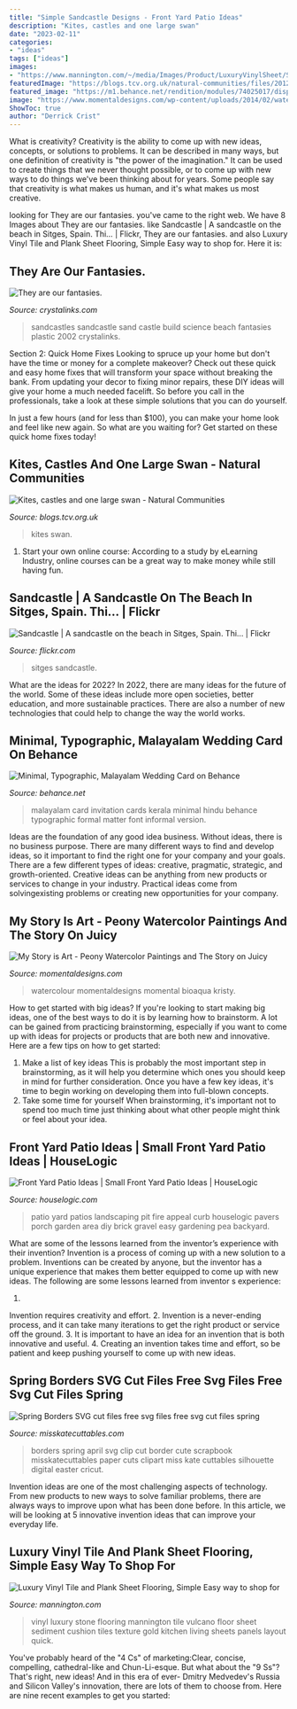 ```yaml
---
title: "Simple Sandcastle Designs - Front Yard Patio Ideas"
description: "Kites, castles and one large swan"
date: "2023-02-11"
categories:
- "ideas"
tags: ["ideas"]
images:
- "https://www.mannington.com/~/media/Images/Product/LuxuryVinylSheet/Stone/130091_Vulcano_Sediment.ashx"
featuredImage: "https://blogs.tcv.org.uk/natural-communities/files/2012/06/bug-hotel.jpg"
featured_image: "https://m1.behance.net/rendition/modules/74025017/disp/47b7c670355c5e9f21b5eee11a0bf7c2.png"
image: "https://www.momentaldesigns.com/wp-content/uploads/2014/02/watercolor_peony4.jpg"
ShowToc: true
author: "Derrick Crist"
---
```



What is creativity?
Creativity is the ability to come up with new ideas, concepts, or solutions to problems. It can be described in many ways, but one definition of creativity is "the power of the imagination." It can be used to create things that we never thought possible, or to come up with new ways to do things we've been thinking about for years. Some people say that creativity is what makes us human, and it's what makes us most creative.

	

		
looking for They are our fantasies. you've came to the right web. We have 8 Images about They are our fantasies. like Sandcastle | A sandcastle on the beach in Sitges, Spain. Thi… | Flickr, They are our fantasies. and also Luxury Vinyl Tile and Plank Sheet Flooring, Simple Easy way to shop for. Here it is:
		
    
## They Are Our Fantasies.

<img loading=lazy src="http://www.crystalinks.com/sandcastle.jpg" onerror="this.onerror=null;this.src='https://tse2.mm.bing.net/th?id=OIP.oA_5SPv08nCv5RrNgRYyuAHaFQ&amp;pid=15.1';" alt="They are our fantasies.">

_Source: crystalinks.com_

>sandcastles sandcastle sand castle build science beach fantasies plastic 2002 crystalinks. 

	

Section 2: Quick Home Fixes
Looking to spruce up your home but don't have the time or money for a complete makeover? Check out these quick and easy home fixes that will transform your space without breaking the bank.
From updating your decor to fixing minor repairs, these DIY ideas will give your home a much needed facelift. So before you call in the professionals, take a look at these simple solutions that you can do yourself.

In just a few hours (and for less than $100), you can make your home look and feel like new again. So what are you waiting for? Get started on these quick home fixes today!

    
## Kites, Castles And One Large Swan - Natural Communities

<img loading=lazy src="https://blogs.tcv.org.uk/natural-communities/files/2012/06/bug-hotel.jpg" onerror="this.onerror=null;this.src='https://tse1.mm.bing.net/th?id=OIP.X2WR4WjHPPqVqEjnzXAbpAHaFj&amp;pid=15.1';" alt="Kites, castles and one large swan - Natural Communities">

_Source: blogs.tcv.org.uk_

>kites swan. 

	

1. Start your own online course: According to a study by eLearning Industry, online courses can be a great way to make money while still having fun.

    
## Sandcastle | A Sandcastle On The Beach In Sitges, Spain. Thi… | Flickr

<img loading=lazy src="https://c1.staticflickr.com/1/25/59925492_65b16efbbe_b.jpg" onerror="this.onerror=null;this.src='https://tse2.mm.bing.net/th?id=OIP.9mUIGDONIBHDPzUJxxIChwHaF3&amp;pid=15.1';" alt="Sandcastle | A sandcastle on the beach in Sitges, Spain. Thi… | Flickr">

_Source: flickr.com_

>sitges sandcastle. 

	

What are the ideas for 2022?
In 2022, there are many ideas for the future of the world. Some of these ideas include more open societies, better education, and more sustainable practices. There are also a number of new technologies that could help to change the way the world works.

    
## Minimal, Typographic, Malayalam Wedding Card On Behance

<img loading=lazy src="https://m1.behance.net/rendition/modules/74025017/disp/47b7c670355c5e9f21b5eee11a0bf7c2.png" onerror="this.onerror=null;this.src='https://tse1.mm.bing.net/th?id=OIP.2j4WNMLQp-Fdl7AB_BC9XwHaKO&amp;pid=15.1';" alt="Minimal, Typographic, Malayalam Wedding Card on Behance">

_Source: behance.net_

>malayalam card invitation cards kerala minimal hindu behance typographic formal matter font informal version. 

	

Ideas are the foundation of any good idea business. Without ideas, there is no business purpose. There are many different ways to find and develop ideas, so it important to find the right one for your company and your goals. There are a few different types of ideas: creative, pragmatic, strategic, and growth-oriented. Creative ideas can be anything from new products or services to change in your industry. Practical ideas come from solvingexisting problems or creating new opportunities for your company.

    
## My Story Is Art - Peony Watercolor Paintings And The Story On Juicy

<img loading=lazy src="https://www.momentaldesigns.com/wp-content/uploads/2014/02/watercolor_peony4.jpg" onerror="this.onerror=null;this.src='https://tse2.mm.bing.net/th?id=OIP.AN6GhL94xYzpcFmjHWE7mQHaHa&amp;pid=15.1';" alt="My Story is Art - Peony Watercolor Paintings and The Story on Juicy">

_Source: momentaldesigns.com_

>watercolour momentaldesigns momental bioaqua kristy. 

	

How to get started with big ideas?
If you're looking to start making big ideas, one of the best ways to do it is by learning how to brainstorm. A lot can be gained from practicing brainstorming, especially if you want to come up with ideas for projects or products that are both new and innovative. Here are a few tips on how to get started: 
1. Make a list of key ideas 
This is probably the most important step in brainstorming, as it will help you determine which ones you should keep in mind for further consideration. Once you have a few key ideas, it's time to begin working on developing them into full-blown concepts. 
2. Take some time for yourself 
When brainstorming, it's important not to spend too much time just thinking about what other people might think or feel about your idea.

    
## Front Yard Patio Ideas | Small Front Yard Patio Ideas | HouseLogic

<img loading=lazy src="http://c0263062.cdn.cloudfiles.rackspacecloud.com/content/images/sized/front-yard-patio-ideas-fire-pit_aae18bd478d2168a7f0425f0d40ac5f1_3x2_jpg_570x380_q85.jpg" onerror="this.onerror=null;this.src='https://tse4.mm.bing.net/th?id=OIP.xUo1pUv1IxdDMX-DKPuexAHaE8&amp;pid=15.1';" alt="Front Yard Patio Ideas | Small Front Yard Patio Ideas | HouseLogic">

_Source: houselogic.com_

>patio yard patios landscaping pit fire appeal curb houselogic pavers porch garden area diy brick gravel easy gardening pea backyard. 

	

What are some of the lessons learned from the inventor’s experience with their invention?
Invention is a process of coming up with a new solution to a problem. Inventions can be created by anyone, but the inventor has a unique experience that makes them better equipped to come up with new ideas. The following are some lessons learned from inventor s experience:

1. 
Invention requires creativity and effort.
2. 
Invention is a never-ending process, and it can take many iterations to get the right product or service off the ground.
3. 
It is important to have an idea for an invention that is both innovative and useful. 
4. 
Creating an invention takes time and effort, so be patient and keep pushing yourself to come up with new ideas.

    
## Spring Borders SVG Cut Files Free Svg Files Free Svg Cut Files Spring

<img loading=lazy src="https://www.misskatecuttables.com/uploads/shopping_cart/8976/large_spring-borders3.png" onerror="this.onerror=null;this.src='https://tse4.mm.bing.net/th?id=OIP.EI4wr7CKb5BjqFjIVXk4mgHaHV&amp;pid=15.1';" alt="Spring Borders SVG cut files free svg files free svg cut files spring">

_Source: misskatecuttables.com_

>borders spring april svg clip cut border cute scrapbook misskatecuttables paper cuts clipart miss kate cuttables silhouette digital easter cricut. 

	

Invention ideas are one of the most challenging aspects of technology. From new products to new ways to solve familiar problems, there are always ways to improve upon what has been done before. In this article, we will be looking at 5 innovative invention ideas that can improve your everyday life.

    
## Luxury Vinyl Tile And Plank Sheet Flooring, Simple Easy Way To Shop For

<img loading=lazy src="https://www.mannington.com/~/media/Images/Product/LuxuryVinylSheet/Stone/130091_Vulcano_Sediment.ashx" onerror="this.onerror=null;this.src='https://tse2.mm.bing.net/th?id=OIP.WdcBIjYpZcXxk2m5C4jRLgHaHa&amp;pid=15.1';" alt="Luxury Vinyl Tile and Plank Sheet Flooring, Simple Easy way to shop for">

_Source: mannington.com_

>vinyl luxury stone flooring mannington tile vulcano floor sheet sediment cushion tiles texture gold kitchen living sheets panels layout quick. 

	

You've probably heard of the "4 Cs" of marketing:Clear, concise, compelling, cathedral-like and Chun-Li-esque. But what about the "9 Ss"? That's right, new ideas! And in this era of ever- Dmitry Medvedev's Russia and Silicon Valley's innovation, there are lots of them to choose from. Here are nine recent examples to get you started: 


